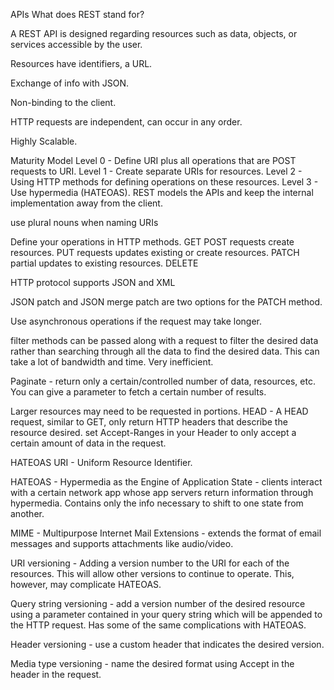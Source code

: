 APIs
What does REST stand for?

A REST API is designed regarding resources such as data, objects, or services accessible by the user.

Resources have identifiers, a URL.

Exchange of info with JSON.

Non-binding to the client.

HTTP requests are independent, can occur in any order.

Highly Scalable.

Maturity Model
Level 0 - Define URI plus all operations that are POST requests to URI. Level 1 - Create separate URIs for resources. Level 2 - Using HTTP methods for defining operations on these resources. Level 3 - Use hypermedia (HATEOAS). REST models the APIs and keep the internal implementation away from the client.

use plural nouns when naming URIs

Define your operations in HTTP methods.
GET POST requests create resources. PUT requests updates existing or create resources. PATCH partial updates to existing resources. DELETE

HTTP protocol supports JSON and XML

JSON patch and JSON merge patch are two options for the PATCH method.

Use asynchronous operations if the request may take longer.

filter methods can be passed along with a request to filter the desired data rather than searching through all the data to find the desired data. This can take a lot of bandwidth and time. Very inefficient.

Paginate - return only a certain/controlled number of data, resources, etc. You can give a parameter to fetch a certain number of results.

Larger resources may need to be requested in portions. HEAD - A HEAD request, similar to GET, only return HTTP headers that describe the resource desired. set Accept-Ranges in your Header to only accept a certain amount of data in the request.

HATEOAS
URI - Uniform Resource Identifier.

HATEOAS - Hypermedia as the Engine of Application State - clients interact with a certain network app whose app servers return information through hypermedia. Contains only the info necessary to shift to one state from another.

MIME - Multipurpose Internet Mail Extensions - extends the format of email messages and supports attachments like audio/video.

URI versioning - Adding a version number to the URI for each of the resources. This will allow other versions to continue to operate. This, however, may complicate HATEOAS.

Query string versioning - add a version number of the desired resource using a parameter contained in your query string which will be appended to the HTTP request. Has some of the same complications with HATEOAS.

Header versioning - use a custom header that indicates the desired version.

Media type versioning - name the desired format using Accept in the header in the request.